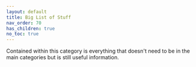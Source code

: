 ```yaml
---
layout: default
title: Big List of Stuff
nav_order: 70
has_children: true
no_toc: true
---
```


Contained within this category is everything that doesn't need to be in the main categories but is still useful information.
